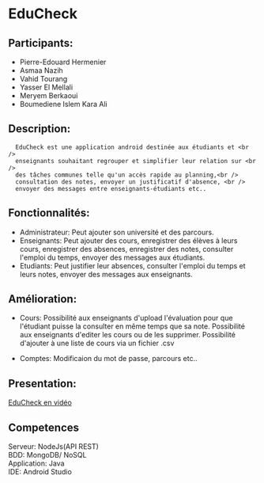 # EduCheck

## Participants:
- Pierre-Edouard Hermenier
- Asmaa Nazih
- Vahid Tourang
- Yasser El Mellali
- Meryem Berkaoui
- Boumediene Islem Kara Ali

## Description:
      EduCheck est une application android destinée aux étudiants et <br />
      enseignants souhaitant regrouper et simplifier leur relation sur <br />
      des tâches communes telle qu'un accès rapide au planning,<br />
      consultation des notes, envoyer un justificatif d'absence, <br /> 
      envoyer des messages entre enseignants-étudiants etc..


## Fonctionnalités:
- Administrateur: 
     Peut ajouter son université et des parcours.
- Enseignants:
     Peut ajouter des cours, enregistrer des élèves à leurs cours, enregistrer des absences, enregistrer des notes, consulter l'emploi du temps, envoyer des messages aux étudiants.
- Etudiants: 
     Peut justifier leur absences, consulter l'emploi du temps et leurs notes, envoyer des messages aux enseignants.

## Amélioration:
- Cours:
     Possibilité aux enseignants d'upload l'évaluation pour que l'étudiant puisse la consulter en même temps que sa note.
     Possibilité aux enseignants d'editer les cours ou de les supprimer.
     Possibilité d'ajouter à une liste de cours via un fichier .csv

- Comptes:
     Modificaion du mot de passe, parcours etc..

## Presentation:
[EduCheck en vidéo](https://youtu.be/4HdhSxYarcI)

## Competences
Serveur: NodeJs(API REST)<br />
BDD: MongoDB/ NoSQL <br />
Application: Java <br />
IDE: Android Studio <br />
